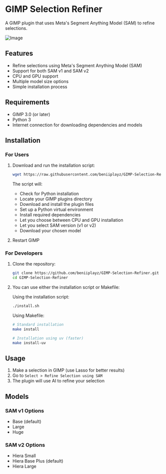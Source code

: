 # GIMP Selection Refiner

A GIMP plugin that uses Meta's Segment Anything Model (SAM) to refine selections.

![Image](https://github.com/user-attachments/assets/5cd938df-5dc3-40b1-87e2-4649a9401c07)

## Features

- Refine selections using Meta's Segment Anything Model (SAM)
- Support for both SAM v1 and SAM v2
- CPU and GPU support
- Multiple model size options
- Simple installation process

## Requirements

- GIMP 3.0 (or later)
- Python 3
- Internet connection for downloading dependencies and models

## Installation

### For Users

1. Download and run the installation script:
   ```bash
   wget https://raw.githubusercontent.com/beniiplayz/GIMP-Selection-Refiner/main/install.sh && chmod +x install.sh && ./install.sh
   ```

   The script will:
   - Check for Python installation
   - Locate your GIMP plugins directory
   - Download and install the plugin files
   - Set up a Python virtual environment
   - Install required dependencies
   - Let you choose between CPU and GPU installation
   - Let you select SAM version (v1 or v2)
   - Download your chosen model

2. Restart GIMP

### For Developers

1. Clone the repository:
   ```bash
   git clone https://github.com/beniiplayz/GIMP-Selection-Refiner.git
   cd GIMP-Selection-Refiner
   ```

2. You can use either the installation script or Makefile:

   Using the installation script:
   ```bash
   ./install.sh
   ```

   Using Makefile:
   ```bash
   # Standard installation
   make install

   # Installation using uv (faster)
   make install-uv
   ```

## Usage

1. Make a selection in GIMP (use Lasso for better results)
2. Go to `Select > Refine Selection using SAM`
3. The plugin will use AI to refine your selection

## Models

### SAM v1 Options
- Base (default)
- Large
- Huge

### SAM v2 Options
- Hiera Small
- Hiera Base Plus (default)
- Hiera Large
